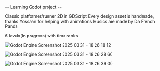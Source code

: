 -- Learning Godot project --

Classic platformer/runner 2D in GDScript
Every design asset is handmade, thanks Yossaan for helping with animations 
Musics are made by Da French Panda

6 levels(In progress) with time ranks


![Godot Engine Screenshot 2025 03 31 - 18 26 18 12](https://github.com/user-attachments/assets/9ed4bd73-495b-4780-9c72-9870b1706f81)


![Godot Engine Screenshot 2025 03 31 - 18 26 28 60](https://github.com/user-attachments/assets/05cd97f4-7c32-4da2-8274-8aa8ff7e3031)


![Godot Engine Screenshot 2025 03 31 - 18 26 39 00](https://github.com/user-attachments/assets/ccb5b5c3-a6b5-4c7f-9e39-dbc208212139)
